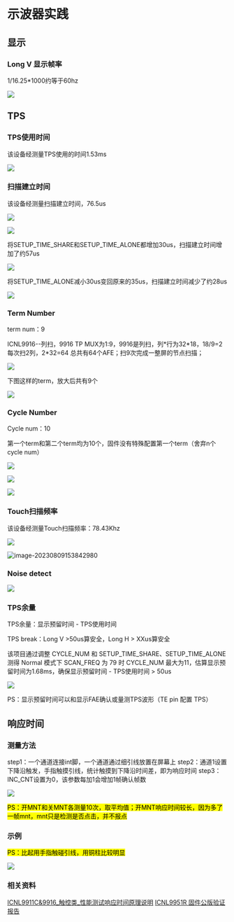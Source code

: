 # 示波器实践

## 显示

### Long V 显示帧率

1/16.25*1000约等于60hz

![](https://cdn.jsdelivr.net/gh/mrcq/Image@main/DSTSS1.bmp)

## TPS

### TPS使用时间

该设备经测量TPS使用的时间1.53ms

![](https://cdn.jsdelivr.net/gh/mrcq/Image@main/DSTSS2.bmp)

### 扫描建立时间

该设备经测量扫描建立时间，76.5us

![](https://cdn.jsdelivr.net/gh/mrcq/Image@main/DSTSS3.bmp)

![](https://cdn.jsdelivr.net/gh/mrcq/Image@main/image-20230809155723153.png)

将SETUP_TIME_SHARE和SETUP_TIME_ALONE都增加30us，扫描建立时间增加了约57us

![](https://cdn.jsdelivr.net/gh/mrcq/Image@main/DSTSS9.bmp)

将SETUP_TIME_ALONE减小30us变回原来的35us，扫描建立时间减少了约28us

![](https://cdn.jsdelivr.net/gh/mrcq/Image@main/DSTSS10.bmp)

### Term Number

term num：9

ICNL9916--列扫，9916 TP MUX为1:9，9916是列扫，列\*行为32\*18，18/9=2 每次扫2列，2*32=64 总共有64个AFE；扫9次完成一整屏的节点扫描；

![](https://cdn.jsdelivr.net/gh/mrcq/Image@main/DSTSS8.bmp)

下图这样的term，放大后共有9个

![](https://cdn.jsdelivr.net/gh/mrcq/Image@main/image-20230914153632175.png)

### Cycle Number

Cycle num：10

第一个term和第二个term均为10个，固件没有特殊配置第一个term（舍弃n个cycle num）

![](https://cdn.jsdelivr.net/gh/mrcq/Image@main/DSTSS5.bmp)

![](https://cdn.jsdelivr.net/gh/mrcq/Image@main/image-20230809153450178.png)

![](https://cdn.jsdelivr.net/gh/mrcq/Image@main/image-20230809154325599.png)

### Touch扫描频率

该设备经测量Touch扫描频率：78.43Khz

![](https://cdn.jsdelivr.net/gh/mrcq/Image@main/DSTSS7.bmp)

![image-20230809153842980](https://cdn.jsdelivr.net/gh/mrcq/Image@main/image-20230809153842980.png)

### Noise detect

![](https://cdn.jsdelivr.net/gh/mrcq/Image@main/image-20230914153953072.png)

### TPS余量

TPS余量：显示预留时间 - TPS使用时间

TPS break：Long V >50us算安全，Long H > XXus算安全

该项目通过调整 CYCLE_NUM 和 SETUP_TIME_SHARE、SETUP_TIME_ALONE 测得 Normal 模式下 SCAN_FREQ 为 79 时 CYCLE_NUM 最大为11，估算显示预留时间为1.68ms，确保显示预留时间 - TPS使用时间 > 50us

![](https://cdn.jsdelivr.net/gh/mrcq/Image@main/DSTSS11.bmp)

  PS：显示预留时间可以和显示FAE确认或量测TPS波形（TE pin 配置 TPS）

## 响应时间

### 测量方法

step1：一个通道连接int脚，一个通道通过细引线放置在屏幕上
step2：通道1设置下降沿触发，手指触摸引线，统计触摸到下降沿时间差，即为响应时间
step3：INC_CNT设置为0，该参数每加1会增加1帧确认帧数

![](https://cdn.jsdelivr.net/gh/mrcq/Image@main/image-20230913151011092.png)

<mark>PS：开MNT和关MNT各测量10次，取平均值；开MNT响应时间较长，因为多了一帧mnt，mnt只是检测是否点击，并不报点</mark>

### 示例

<mark>PS：比起用手指触碰引线，用铜柱比较明显</mark>

![](https://cdn.jsdelivr.net/gh/mrcq/Image@main/img_v2_b00aea8e-b233-40ff-a9ef-6abbbff0d6cg.jpg)

### 相关资料

[ICNL9911C&9916_触控类_性能测试响应时间原理说明](https://chiponeic.feishu.cn/wiki/wikcnLnk98pN1OfbLa0Lma0KhQh)
[ICNL9951R 固件公版验证报告](https://chiponeic.feishu.cn/file/YlPqbbKazoJ6yIxzGrUcG1oynJc)